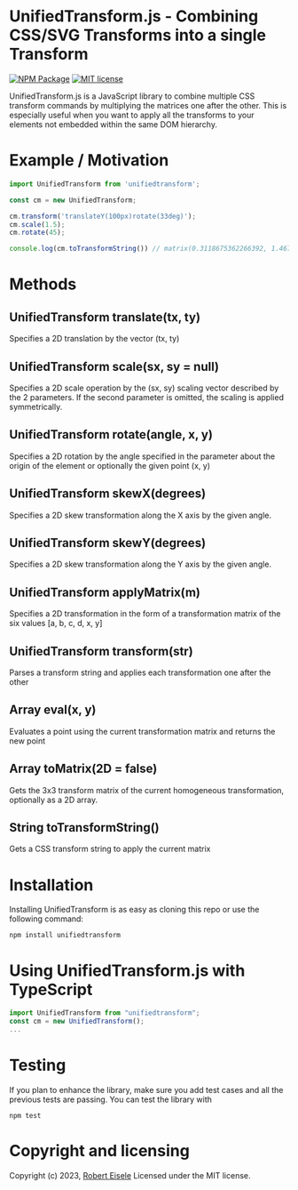 # UnifiedTransform.js - Combining CSS/SVG Transforms into a single Transform

[![NPM Package](https://img.shields.io/npm/v/unifiedtransform.svg?style=flat)](https://npmjs.org/package/unifiedtransform "View this project on npm")
[![MIT license](http://img.shields.io/badge/license-MIT-brightgreen.svg)](http://opensource.org/licenses/MIT)

UnifiedTransform.js is a JavaScript library to combine multiple CSS transform commands by multiplying the matrices one after the other. This is especially useful when you want to apply all the transforms to your elements not embedded within the same DOM hierarchy.

# Example / Motivation

```js
import UnifiedTransform from 'unifiedtransform';

const cm = new UnifiedTransform;

cm.transform('translateY(100px)rotate(33deg)');
cm.scale(1.5);
cm.rotate(45);

console.log(cm.toTransformString()) // matrix(0.3118675362266392, 1.4672214011007083, -1.4672214011007083, 0.3118675362266392, 0, 100)
```

Methods
===

UnifiedTransform translate(tx, ty)
---
Specifies a 2D translation by the vector (tx, ty)


UnifiedTransform scale(sx, sy = null)
---
Specifies a 2D scale operation by the (sx, sy) scaling vector described by the 2 parameters. If the second parameter is omitted, the scaling is applied symmetrically. 

UnifiedTransform rotate(angle, x, y)
---
Specifies a 2D rotation by the angle specified in the parameter about the origin of the element or optionally the given point (x, y)

UnifiedTransform skewX(degrees)
---
Specifies a 2D skew transformation along the X axis by the given angle.

UnifiedTransform skewY(degrees)
---
Specifies a 2D skew transformation along the Y axis by the given angle.

UnifiedTransform applyMatrix(m)
---
Specifies a 2D transformation in the form of a transformation matrix of the six values [a, b, c, d, x, y]

UnifiedTransform transform(str)
---
Parses a transform string and applies each transformation one after the other

Array eval(x, y)
---
Evaluates a point using the current transformation matrix and returns the new point

Array toMatrix(2D = false)
---
Gets the 3x3 transform matrix of the current homogeneous transformation, optionally as a 2D array.

String toTransformString()
---
Gets a CSS transform string to apply the current matrix


Installation
===
Installing UnifiedTransform is as easy as cloning this repo or use the following command:

```
npm install unifiedtransform
```

Using UnifiedTransform.js with TypeScript
===
```js
import UnifiedTransform from "unifiedtransform";
const cm = new UnifiedTransform();
...
```


Testing
===
If you plan to enhance the library, make sure you add test cases and all the previous tests are passing. You can test the library with

```
npm test
```

Copyright and licensing
===
Copyright (c) 2023, [Robert Eisele](https://raw.org/)
Licensed under the MIT license.
